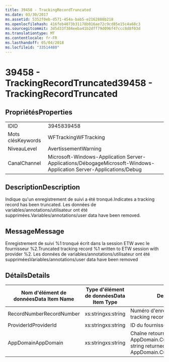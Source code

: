 ```yaml
---
title: 39458 - TrackingRecordTruncated
ms.date: 03/30/2017
ms.assetid: 5352f0eb-d571-454a-bab5-e2162888b218
ms.openlocfilehash: 416feb4073b31178b016ae72c9cd85e15c4a68c3
ms.sourcegitcommit: 3d5d33f384eeba41b2dff79d096f47ccc8d8f03d
ms.translationtype: MT
ms.contentlocale: fr-FR
ms.lasthandoff: 05/04/2018
ms.locfileid: "33514480"
---
```

# <a name="39458---trackingrecordtruncated"></a><span data-ttu-id="31d0c-102">39458 - TrackingRecordTruncated</span><span class="sxs-lookup"><span data-stu-id="31d0c-102">39458 - TrackingRecordTruncated</span></span>
## <a name="properties"></a><span data-ttu-id="31d0c-103">Propriétés</span><span class="sxs-lookup"><span data-stu-id="31d0c-103">Properties</span></span>  
  
|||  
|-|-|  
|<span data-ttu-id="31d0c-104">ID</span><span class="sxs-lookup"><span data-stu-id="31d0c-104">ID</span></span>|<span data-ttu-id="31d0c-105">39458</span><span class="sxs-lookup"><span data-stu-id="31d0c-105">39458</span></span>|  
|<span data-ttu-id="31d0c-106">Mots clés</span><span class="sxs-lookup"><span data-stu-id="31d0c-106">Keywords</span></span>|<span data-ttu-id="31d0c-107">WFTracking</span><span class="sxs-lookup"><span data-stu-id="31d0c-107">WFTracking</span></span>|  
|<span data-ttu-id="31d0c-108">Niveau</span><span class="sxs-lookup"><span data-stu-id="31d0c-108">Level</span></span>|<span data-ttu-id="31d0c-109">Avertissement</span><span class="sxs-lookup"><span data-stu-id="31d0c-109">Warning</span></span>|  
|<span data-ttu-id="31d0c-110">Canal</span><span class="sxs-lookup"><span data-stu-id="31d0c-110">Channel</span></span>|<span data-ttu-id="31d0c-111">Microsoft-Windows-Application Server-Applications/Débogage</span><span class="sxs-lookup"><span data-stu-id="31d0c-111">Microsoft-Windows-Application Server-Applications/Debug</span></span>|  
  
## <a name="description"></a><span data-ttu-id="31d0c-112">Description</span><span class="sxs-lookup"><span data-stu-id="31d0c-112">Description</span></span>  
 <span data-ttu-id="31d0c-113">Indique qu'un enregistrement de suivi a été tronqué.</span><span class="sxs-lookup"><span data-stu-id="31d0c-113">Indicates a tracking record has been truncated.</span></span> <span data-ttu-id="31d0c-114">Les données de variables/annotations/utilisateur ont été supprimées.</span><span class="sxs-lookup"><span data-stu-id="31d0c-114">Variables/annotations/user data have been removed.</span></span>  
  
## <a name="message"></a><span data-ttu-id="31d0c-115">Message</span><span class="sxs-lookup"><span data-stu-id="31d0c-115">Message</span></span>  
 <span data-ttu-id="31d0c-116">Enregistrement de suivi %1 tronqué écrit dans la session ETW avec le fournisseur %2.</span><span class="sxs-lookup"><span data-stu-id="31d0c-116">Truncated tracking record %1 written to ETW session with provider %2.</span></span> <span data-ttu-id="31d0c-117">Les données de variables/annotations/utilisateur ont été supprimées</span><span class="sxs-lookup"><span data-stu-id="31d0c-117">Variables/annotations/user data have been removed</span></span>  
  
## <a name="details"></a><span data-ttu-id="31d0c-118">Détails</span><span class="sxs-lookup"><span data-stu-id="31d0c-118">Details</span></span>  
  
|<span data-ttu-id="31d0c-119">Nom d'élément de données</span><span class="sxs-lookup"><span data-stu-id="31d0c-119">Data Item Name</span></span>|<span data-ttu-id="31d0c-120">Type d'élément de données</span><span class="sxs-lookup"><span data-stu-id="31d0c-120">Data Item Type</span></span>|<span data-ttu-id="31d0c-121">Description</span><span class="sxs-lookup"><span data-stu-id="31d0c-121">Description</span></span>|  
|--------------------|--------------------|-----------------|  
|<span data-ttu-id="31d0c-122">RecordNumber</span><span class="sxs-lookup"><span data-stu-id="31d0c-122">RecordNumber</span></span>|<span data-ttu-id="31d0c-123">xs:string</span><span class="sxs-lookup"><span data-stu-id="31d0c-123">xs:string</span></span>|<span data-ttu-id="31d0c-124">Numéro d'enregistrement de suivi.</span><span class="sxs-lookup"><span data-stu-id="31d0c-124">The tracking record number.</span></span>|  
|<span data-ttu-id="31d0c-125">ProviderId</span><span class="sxs-lookup"><span data-stu-id="31d0c-125">ProviderId</span></span>|<span data-ttu-id="31d0c-126">xs:string</span><span class="sxs-lookup"><span data-stu-id="31d0c-126">xs:string</span></span>|<span data-ttu-id="31d0c-127">ID du fournisseur ETW.</span><span class="sxs-lookup"><span data-stu-id="31d0c-127">The ETW provider id.</span></span>|  
|<span data-ttu-id="31d0c-128">AppDomain</span><span class="sxs-lookup"><span data-stu-id="31d0c-128">AppDomain</span></span>|<span data-ttu-id="31d0c-129">xs:string</span><span class="sxs-lookup"><span data-stu-id="31d0c-129">xs:string</span></span>|<span data-ttu-id="31d0c-130">Chaîne retournée par AppDomain.CurrentDomain.FriendlyName.</span><span class="sxs-lookup"><span data-stu-id="31d0c-130">The string returned by AppDomain.CurrentDomain.FriendlyName.</span></span>|
